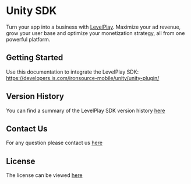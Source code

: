 # Unity SDK

Turn your app into a business with [LevelPlay](https://www.is.com/). Maximize your ad revenue, grow your user base and optimize your monetization strategy, all from one powerful platform.

## Getting Started
Use this documentation to integrate the LevelPlay SDK:
https://developers.is.com/ironsource-mobile/unity/unity-plugin/

## Version History
You can find a summary of the LevelPlay SDK version history [here](https://developers.is.com/ironsource-mobile/unity/sdk-change-log/)

## Contact Us
For any question please contact us [here](https://ironsrc.my.site.com/helpcenter/s/)

## License
The license can be viewed [here](https://github.com/ironsource-mobile/Unity-sdk/blob/master/LICENSE)
